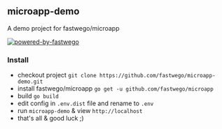 ## microapp-demo 

A demo project for fastwego/microapp


[![powered-by-fastwego](https://img.shields.io/badge/Powered%20By-fastwego-brightgreen)](https://github.com/fastwego)


### Install
- checkout project `git clone https://github.com/fastwego/microapp-demo.git`
- install fastwego/microapp `go get -u github.com/fastwego/microapp`
- build `go build`
- edit config in `.env.dist` file and rename to `.env`
- run `microapp-demo` & view `http://localhost`
- that's all & good luck ;)
